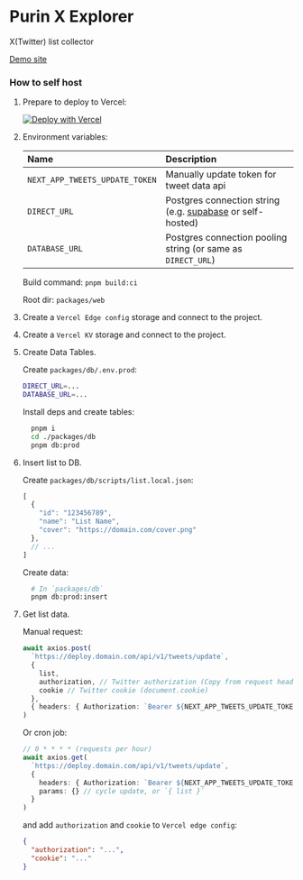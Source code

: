 # Purin X Explorer

X(Twitter) list collector

[Demo site](https://purin.sakina.moe)

### How to self host

1. Prepare to deploy to Vercel:
  
    [![Deploy with Vercel](https://vercel.com/button)](https://vercel.com/new/clone?repository-url=https%3A%2F%2Fgithub.com%2Ffz6m%2Fpurin&env=DIRECT_URL,DATABASE_URL,NEXT_APP_TWEETS_UPDATE_TOKEN&project-name=purin)

1. Environment variables:

    |Name|Description|
    |:-|:-|
    |`NEXT_APP_TWEETS_UPDATE_TOKEN`|Manually update token for tweet data api|
    |`DIRECT_URL`|Postgres connection string (e.g. [supabase](https://supabase.com/) or self-hosted)|
    |`DATABASE_URL`|Postgres connection pooling string (or same as `DIRECT_URL`)|
  
    Build command: `pnpm build:ci`

    Root dir: `packages/web`

2. Create a `Vercel Edge config` storage and connect to the project.

3. Create a `Vercel KV` storage and connect to the project.

4. Create Data Tables.

    Create `packages/db/.env.prod`:

    ```bash
    DIRECT_URL=...
    DATABASE_URL=...
    ```

    Install deps and create tables:

    ```bash
      pnpm i
      cd ./packages/db
      pnpm db:prod
    ```

5. Insert list to DB.
   
   Create `packages/db/scripts/list.local.json`:

   ```ts
   [
     {
       "id": "123456789",
       "name": "List Name",
       "cover": "https://domain.com/cover.png"
     },
     // ...
   ]
   ```

   Create data:

   ```bash
     # In `packages/db`
     pnpm db:prod:insert
   ```

6. Get list data.

   Manual request:

   ```ts
   await axios.post(
     `https://deploy.domain.com/api/v1/tweets/update`,
     { 
       list,
       authorization, // Twitter authorization (Copy from request headers / localStorage / OAuth API / etc.) 
       cookie // Twitter cookie (document.cookie)
     },
     { headers: { Authorization: `Bearer ${NEXT_APP_TWEETS_UPDATE_TOKEN}` }}
   )
   ```

   Or cron job:

   ```ts
   // 0 * * * * (requests per hour)
   await axios.get(
     `https://deploy.domain.com/api/v1/tweets/update`,
     { 
       headers: { Authorization: `Bearer ${NEXT_APP_TWEETS_UPDATE_TOKEN}` },
       params: {} // cycle update, or `{ list }`
     }
   )
   ```

   and add `authorization` and `cookie` to `Vercel edge config`:

   ```json
   {
     "authorization": "...",
     "cookie": "..."
   }
   ```